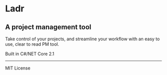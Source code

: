 # Ladr
## A project management tool

Take control of your projects, and streamline your workflow with an easy to use, clear to read PM tool.

Built in C#/NET Core 2.1

---

MIT License
